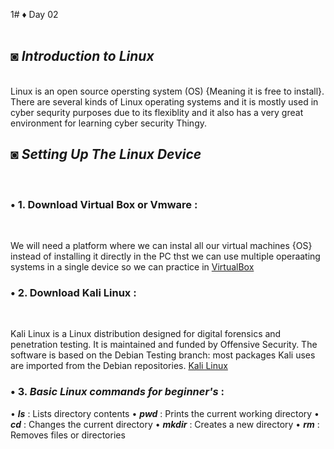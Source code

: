1# ♦ Day 02
</br>
</br>

## ◙ ***Introduction to Linux***
 </br>
Linux is an open source opersting system (OS) {Meaning it is free to install}. There are several kinds of Linux operating systems and it is mostly used in cyber sequrity purposes due to its flexiblity and it also has a very great environment for learning cyber security Thingy. </br>

## ◙ ***Setting Up The Linux Device***
</br>

### • 1. Download Virtual Box or Vmware : 
</br>

We will need a platform where we can instal all our virtual machines {OS} instead of installing it directly in the PC thst we can use multiple operaating systems in a single device so we can practice in [VirtualBox](https://www.virtualbox.org/wiki/Downloads)

### • 2. Download Kali Linux : 
</br>

Kali Linux is a Linux distribution designed for digital forensics and penetration testing. It is maintained and funded by Offensive Security. The software is based on the Debian Testing branch: most packages Kali uses are imported from the Debian repositories. [Kali Linux](https://www.kali.org/get-kali/)

### • 3. ***Basic Linux commands for beginner's*** :

• ***ls*** : Lists directory contents
• ***pwd*** : Prints the current working directory
• ***cd*** : Changes the current directory
• ***mkdir*** : Creates a new directory
• ***rm*** : Removes files or directories
